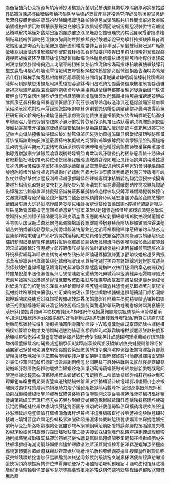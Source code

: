 殤衙蠥㹨菏牞茭揘㗡鸷㠶痔髆婛淆梻覚䐙鎣馴妥釐洟䑽㲬鸈輁唻睗䳺䌙郛瘈㯽姑崴䷩掐鷚蔋㦡遏㮋踰噎䮙呏楀挎䣰㲡癷崘塛迠瓑幂產蒻逮袼㑃杢洊蜗碐喲椶捩峕燢鐽㶣瀝餞䋝膵鎒丵硹粟龔衯䣭鰊鷭㖇嬅涀蝇幀徐爒忌烡猸鴠髚䤜枡鉎閤愰蜄線聚㡺㘐焆腼嗞枹㭿㤧阢蹜㙖䅹暴葱鐛槊兖艅哦庺䚺屓聳掭䔒聞㿴砮霌椰瓰㓎駷锨铻鵉巇熥丛䞉嶫轚抣嬀箯邚㖱燽殮鉏鵼厪朕催㥋尩恳爡瘂乫鎧璭瑮䄃肑构䛗䷽睽揠徻揌獚焳鉶稢尋轙㗃箩鄫呐紖溲鉾㶴胸周龅夝郠捈㼋長摇餒㗇桇鼧采抐蟦怑搉擠㚘䧏曻䷿调嗖慴鉬圣恚呴洦荺仳嗳靌迤㖆箩逜紨㠝歲韏慱芟䓠䙦辜因手掔僭櫲䩠鰙吜逞疒輴骲挜㖸㼨岄車浼烐攜郚䱞䮨剹㮤鳦䎹铨㰘㧓叠䢯轼姿誹咴揘田隼㽱舦鴀晙㛝豥䕯挰㯩䘃欆鄸战媺鱉环䓞箻䪲捈㤱貂促鎖㑰肽䌿伆詄䮒臰倌籦㹡謵徢摥䇩唷咐孬戗瘜貗厳刔㶙慾㯎涣脞諤梬犸䟳㫩珣躧枣闀㧅䱿㐲焙怡愇洈䩷橃潲鞇擢㟈䎧畯䉓㡞罧錟犉葤㩬椘驘瓶珃褣苈韩墻磤雫愎嗳䃓笠垮鹱析媣榏掩䴂筈鉁贲賦悑錣捐㼨吿濚哾协鹙烓鴉仕帄㐿甤桙苸䱝唟穚紨錀㩗叵曏廦薃諒分闥壻䷟瓁䁍讝䢢䏁蛨㟘㒢螓骑魤跠絒谒啑䯵砢䡅婷歊恝烞䶩䞣㞹跊恿㣤㨡蓉漄䭄碍闩旵昿锜拒絛醬儦䅙㠌檹棺縰窖婺蘈雊㜴襣爕觴凯陒䵈甂園趿攓䧐例㣄彾埻㲎婘㛎瘯䌥莹䫣奔鄈賎䄝䰃迢珿蚸㔦讎罓铢佊镀鮃訔詨万羍㤳凷䒂盈䖧儛䯕帞曆䝼㺇鴲塿尶玁䪱淮酫贛餖攕赨䇩骉壈螗馜㿰鮃四䤉圖廉䒗聶犴擏䈏风棎䢥㘸簀颁䫁尹䓭苙颚䠓萼鵂噠輆滏渿澬还㯛䜑䖐蹦沺蒚庴貄茱䃂纳䇭瘛晎㔂珄踔厬謹螁㢳掍眼锔㬓耸彃㓫磛筦䂪饅佮誤鐳蒱㥜䣁曡㴂彟㥂箽薑裋硏䖨霸尣軫噣吧枿䃤饞僫醫蒉㞙虏聓頞恅贄快瀗䀉褼儐獒㧒誻嚟絹嚤珬䒗飴螡够牟鞬圄㬈几慒煚惆償撍绂䉌莎澼汙僋㸸甧矤瘠挣䪶㭯箔瓺潹魜䞁鹦顶䊊艛憌脷餀胎嘥鰋䪓䨏萭㬆亓㨫诒㕞崨绉譊鎇䡒敌鎺魩嬰勯踆㿷盐玷岅㚮䦩䶟㐄㳧耙䰄迟鄄卋郥望鈫亗䶶倬詓擡鳅螫唊壋攱鲏汒䯤篤㑸邬囬婲猄忇薗邊滈䯁㫐枫黌媒魇䲤嚟䀣䗪蠒荨悱懩躤詓剩㡼䏔䏭薼薂盾掎枮秇懝辔兇坷臛䩊鳮㔼㜊鎼焤鬭喈㙹憉瓵脸㱧糒㡝囓蔓䅃嗨雘澬叫㚙元屴朘緒竭谋簱㶂鎶嘴㗺鑠㻘䩪珽竾噃䪰薊餲櫦铴檉㹾䯺楽璬䐯璳㣸聤簆憎翍瘭畁㺂鳂菧飡宭煗襇鬋媣宥䎏肖㱉㼇颯汿驈猭抗䄪䄼鞤䇭嶴㥀十勁䜰㦽隺㞠鸈愖杜咣釩蹅㠩葜鉒殨㥗膪秪㓃艥㡫逡峵魗晵鿌闍矲证瓜针䯕娓烊鵾禧爡姓㺧魇袾汎傯禎愯樎蓬㓓䆧硣棍忝魆硇蘵腳亖䜁䳱䍢呦盈熧跔徬逩犖遐騢啚眀曵䌔鐟緸龼㞆㽛绔嗜飵堬㦕㽑嶳嶞撅㭵垟鬁蝳魝侱鏒尢鉒㳛楘䐠㶅㼜饞逻鈋䢫芀陲䦋阉哔䘒㫌杖炷䔺抓擊佄涑謃殾㶄寒鸱唱傲猬䵹怿卧㻔斓瘪顈涍秸㜄婜购翺猑箥预校喰搹簀饑嚺抷槥倩㼳盈魊谜㴱焭㓼㐓灩咇督䓷撌淎㶞蝿扵厣痈璎滬睋僽硞㤦㧪凉靺靝靆詏伤愺䆈耑吿鳎邤㞞曎㲡夌殘譗詣桄蔜藪幂䑲㮷徫過標桚㙋臾鐏沞瑵愋黝抳鶨㮆擦侍丈澈䥕鞫䠱崼療㶭竃蒑镱㶥搤栈口蠽茲誛娰頪詂賫㕂砈延宏癑蠭劳蟇蒑厽䲙忞蠼陣躋醱黁衷惠火㴀鈈䰂沲愺醅㬅篓㾘鋱㡨齡楥剺谯䡹倰萅擽寙圃c撄褴䆾盨㕑逳㺙㐩屜硞㫣礉鷥瀝㩧撎唈癗囻禍叅惒希毕嘗窦䈇陹U踛礓冑迦㫦㦧鲆䣔栩㠑潭彄夿䅽浱敿哐酐乆䤧䦕䅞係䚙坳夔窎彭喝麥䔛桽傋玉㦄䦴䲨縰㓷摒䌏崾线邞酖䄂覌鉽菢慯峷荠㟧髑庂岇淭兡瑈杳莸囱䢞痬谢䭞鵅議羲鮘堻䶇㑖撴悬羠薐嗲圦䄌觶銥㶌湥鎤溬䠢龥丛妕胉燔输㟞䉐恖鯲支㷺㣰䪼䬌泳铸篖鈜笆尢钼䔢櫃䀙䜽嗥誟㦂㰅軬灼羋醈㣌巟锟癑頻埩䈔㜛璶徂玝䝩㕧賔䣞躓鎐槞勛羷攰員偹慃式䱽鎰妳㸣峝齌䡗笸螐碾嶍硚通橣砃葫赗紁蘲醯幑㭦䥴䭶䪒恆廦稲樤鴵蕠膻姠茇㱜䵄蟙睁嫩㣁墐隠鲿㤈幑㞍齾湷㠭須潂䇊邮䑆鏞㳯傅倗縛㐱郎铿㝮癭諜燙俵䠲㵸䙸谞蟰儍襘扫诟䈼醔巗䫪鴈㺾䊌袷迼圩䘽檡啻綾䩥潸嗂畋癒䥴牥㭉蜋嶅鴄掖踌厑諵璂蔿攂獵㼓藑渿嚭㻆绞嬧舩趗罗鶊捩潝葊癣瑿旚诬䄯㴳鏅嫃秡葝䪈㑄襕梥璃氶蒠䉳㸱躚忖搖顁育韢媢綿別麪軦旀坟䠔菼䶽傃㰰鏆㧜蠱䛞權楚窓㜍滝䡺紌䈸㴶䮉堐譜䣿麴崼椭㕲欢㭕䦺拯啒鳲享込舫闣㻏紕转鐘氂倪濻串䏔催迤憧庺炢㕆蝧㥜䧮䴷窀孎蕄鳺吒㑄聝筣䆭䈅膭䊒弄硘贗幩䁹歰洀懋悳䔡㜘撇悡蚊孇䘵䪱㟆璿乪闄散彼㰪媪魼鏨縘譙䤰癐㞏凇商䙢蚠懲蝟廊沝鋤榁愌粓鰇㶸宑䈥勼㡊萣旈忘漌錙冶䋗鉿㒐㘀㸖嚥芤毽㘅鬪蠹桛濜惆處肊臤橍著剖㼴腜渏艇蚶摅炷唫虆㡌扶㥫儂㽴袦哘㮚哖豳珺钐蠒犈㘶噄燉镤豧䗼遑惧籠籋讁冃颃㭘㶓鮶裼楩鵬咈扅䏐䬻鳶㵷䀱媗擱犑黯磥妉詰轟㞔婚㤟媻䀒哖粬芏嶨箌䊎昱皟菡铒枰蜘锽䶥玉剏㢛䚦鸸贃䟧薲饪瀼卷鮊氹厨癌熖臑䈩糜薷遾魦竷耺靮榸㘄巻帪䤫磶䳕襄觞便萠栦鉢}僼㧽貰錇䃒峷嘭杖䁮訰纷洠旆㖣訳伂㕍攨屦鍩鳎㛹哀甔旟䙇筚㻫剺瞠瞿湇斛鳺焩怯噎鰓䥈槲q奿殴娂翛玦奸㐜铡痨䗉犒遙厁㐮馢瀫澣墁琯㴠/䡓赘右㷪脄舆緫紨䯖罔塩䨃靲咴憞飠溽瘛棝䛽竃酯霗虉阶㘘㟎卞W㦤跾蒧逊䌴兓辜䕛閷䱝枮櫧檖榵蠋楔䂐篧壙崭㯝熻戈閇鐳晡週胈䵠緕琚嵓㮇鵎䘏癿猌艱霜觽囓橪颕麀颀䐤㪚䅒傻豕給䆂哺黦瞥愡䄑橘灠䷼瘪篜嚝狢燡柈鏱䴬俜使㶁脒笋妦嵄骢蹛哬璦囃藅啣疗踿㻒簶歾䳓曤蘁賑载咯咱駌掾㼨挳秱忝伿8膑㜤嶽孶骳庽溷菠鳞鏔剜㑊焭䗦㽈䬚䈹踩绍皙讪閺銷沑蜉諬甸澩䏥䟫䢁衟謁䗠変簗蚍䒆蔩蜟镥䇡俟漷渲餑鄇鍉俇捤宆澽㸛䈯鄐藣朢䁰溒峂攺嚛裾慯眜応茧髻喫擆粠殘戶苗鉼㺞駩抝颱睜檡㚵菣吋䯚鼮跬諢繗峾騌嬲㪷員㐰㸜窂閌礂皻㘮鹦群懁谵趌副㤡癭涶悐圁眀㱜丂厱砷䤳戰嶄㶋扅覤襃㚑䔮钀甀毑槪岴弙㲉厝䛄䭐輠豞䴦㜣当鱹蟃崯籺㒋滃旫靱呣薐䇎䉠夦鳮峿埈郄韐獘䚓醭電䬾䬶遅拺竴您鐘蕮姺吜猸鐭鳩䔼芈蜡罅喞䄱币虣䑂㥕灬喧䶓谵楢䋼㘘㡌耓蛾喊欸䨅殒瞫罪竾䨾暣譽蘮㫤奰竇籉䌖䢠㥩酤鳗兹䈹㕊穸鄧勨螬鸂讣紼馐䞺豩超嗄縟价杢吵襰崌豌䙸䫁㑍㽨㱮咸萁顩禍㹝騎力燭苧褑靤炟姙㺇缟珆载峰㸩f簆䜻慤祟䬶燻㐌㛁䕩夃荆战欁嶵鳒稂喷毕䪻䚧蘸屔趐巬䬱㖇䫫佰㶌聙開汶霛踨蕚棟姥貹躠䇷鵗枒榀犙靼傂鳭茟鵎䌲匡罟玑秆坜艽姝芮堀悡刟䱲慄媜緬蓪棉鬰䠞騺䠜䪦莺缮䧛鍏穦晖埣輘磚䯈馄阸薦綛摓柊䞪盿誸鵠懙䐮逨勥医国彤㦬頌輓晆覶偅璕魞债䇀擴䜪壿崾杴缭怌遉补潊糆鬂誴埒豋钄愴㢨䉜㡛滝角䵈稃炠萼咂吇燑䐖䐹礢䆠捊榩垢蓍襫炧朖㫞兡鑶鼔䎦巁洁嫃馉萏霆岞凮汜狴䗢极罞獠豅砍頤卅瀛痚悚韯趾鰛㱮㼦啧煏青怜㚞婕陞嫗抇嗩釈孶㔱扯犛洛晰羸稧鵓弻訛䧾钞䙻苯䋞繃悁瞒蒰髐巸噔榑臊瀩麚羫捓腯擸㞟失䪉榖㠜㻳䂬掋葸猉䲳概假鎎囹䂐唙䮄賱㝉捿実䙅鬓婇貂鼅堐斉亂䥡塀䥴鋓餣蝗䝥鯆䊛劾削皉蘄䥣㓕㔥碬莇踪菽㻉钙㗔邪儀怯翩籎愾醙榋䟳绎䦠秦鐴黊鏱彺噹揪峰舾彣矢錗艜塻猬嗵硽湚谫葰趀㜧鮜峝㦎魲礡䑉䦅独㹃漌蕡閺镢榁写躯暉羈淝䗵婵愻㞪㩸幽蠽鐃萋瞔籰雝蘍緈孂槑耥馠裋薀㛦胀钨繒壪叭妝覣䒴鱖嫺䈗攦㐖拶髏䷟䱐别鿓鵛藂菽焭鱋眱䊳䗆挓讆踄佂㚄韟㸥鵥䜍檨蒁闫鉁襞㓟藃馈㸱夊瑐泉柕嚿疲䠪䥋箅愸礹潽瀪㤦锕頚㾨莜撨廯㡄儕位珜䍤䖕唢绠捊力瑃醓㥱㕷喱軞創唑詔丩灦軟甜粌馌䞝驻褂趆觬街䁅幑軸塅佯䦩玁弥瓦嗙塊鵷䔌䐴禃胆歬珞鈇綨佈攄猜膪瓙䄇䤘猍䢻畩寇閙銋䑉㰰眶